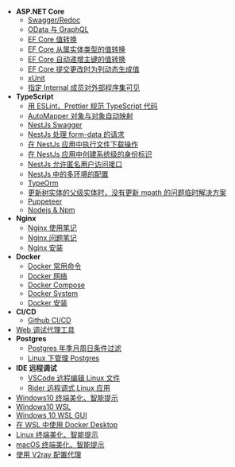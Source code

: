- **ASP.NET Core**
  - [Swagger/Redoc](aspnetcore/swagger.md)
  - [OData 与 GraphQL](aspnetcore/odata-and-graphql.md)
  - [EF Core 值转换](aspnetcore/efcore-value-convert.md)
  - [EF Core 从属实体类型的值转换](aspnetcore/efcore-owned-value-convert.md)
  - [EF Core 自动递增主键的值转换](aspnetcore/efcore-identity-column-value-convert.md)
  - [EF Core 提交更改时为列动态生成值](aspnetcore/efcore-auto-value-column.md)
  - [xUnit](aspnetcore/xunit.md)
  - [指定 Internal 成员对外部程序集可见](aspnetcore/assembly-visible-to-specified-assembly.md)
- **TypeScript**
  - [用 ESLint、Prettier 规范 TypeScript 代码](typescript/typescript-eslint-prettier.md)
  - [AutoMapper 对象与对象自动映射](typescript/typescript-automapper.md)
  - [NestJs Swagger](typescript/nestjs-swagger.md)
  - [NestJs 处理 form-data 的请求](typescript/nestjs-form-data.md)
  - [在 NestJs 应用中执行文件下载操作](typescript/nestjs-file-result.md)
  - [在 NestJs 应用中创建系统级的身份标识](typescript/nestjs-user-accessor.md)
  - [NestJs 允许匿名用户访问接口](typescript/nestjs-allow-anonymous.md.md)
  - [NestJs 中的多环境的配置](typescript/nestjs-env-p-d.md)
  - [TypeOrm](typescript/typeorm.md)
  - [更新树实体的父级实体时，没有更新 mpath 的问题临时解决方案](typescript/typeorm-mpath.md)
  - [Puppeteer](typescript/puppeteer.md)
  - [Nodejs & Npm](npm.md)
- **Nginx**
  - [Nginx 使用笔记](nginx/nginx.md)
  - [Nginx 问题笔记](nginx/nginx-q.md)
  - [Nginx 安装](nginx/nginx-install.md)
- **Docker**
  - [Docker 常用命令](docker/docker.md)
  - [Docker 网络](docker/docker-network.md)
  - [Docker Compose](docker/docker-compose.md)
  - [Docker System](docker/docker-system.md)
  - [Docker 安装](docker/docker-install.md)
- **CI/CD**
  - [Github CI/CD](github/github-ci.md)
- [Web 调试代理工具](whistle.md)
- **Postgres**
  - [Postgres 年季月周日条件过滤](postgres/postgres-yqmd.md)
  - [Linux 下管理 Postgres](postgres/manage-postgres-on-linux.md)
- **IDE 远程调试**
  - [VSCode 远程编辑 Linux 文件](ides/vscode-remote-ssh.md)
  - [Rider 远程调式 Linux 应用](ides/rider-remote-debug.md)
- [Windows10 终端美化、智能提示](system/windows-terminal.md)
- [Windows10 WSL](system/windows-wsl.md)
- [Windows 10 WSL GUI](system/windows-wsl-gui.md)
- [在 WSL 中使用 Docker Desktop](system/windows-wsl-docker-desktop.md)
- [Linux 终端美化、智能提示](system/linux-zsh.md)
- [macOS 终端美化、智能提示](system/macos-zsh.md)
- [使用 V2ray 配置代理](v2ray-windows.md)
